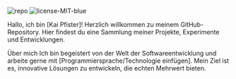![repo](https://github.com/Wasserpuncher/Wasserpuncher/assets/70776301/41651981-94d0-42bd-ac36-2db216960ad9)
![license-MIT-blue](https://github.com/Wasserpuncher/Wasserpuncher/assets/70776301/d3d9444c-24fd-428a-bc90-d9a75450b010)

Hallo, ich bin [Kai Pfister]! Herzlich willkommen zu meinem GitHub-Repository. Hier findest du eine Sammlung meiner Projekte, Experimente und Entwicklungen.

Über mich
Ich bin begeistert von der Welt der Softwareentwicklung und arbeite gerne mit [Programmiersprache/Technologie einfügen]. Mein Ziel ist es, innovative Lösungen zu entwickeln, die echten Mehrwert bieten.



